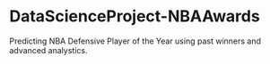# DataScienceProject-NBAAwards
Predicting NBA Defensive Player of the Year using past winners and advanced analystics.
